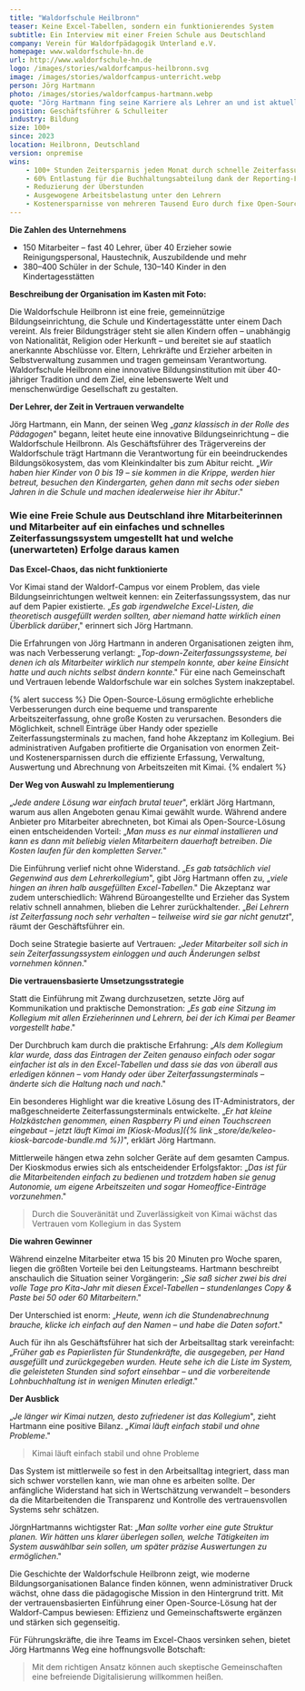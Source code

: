 ```yaml
---
title: "Waldorfschule Heilbronn"
teaser: Keine Excel-Tabellen, sondern ein funktionierendes System
subtitle: Ein Interview mit einer Freien Schule aus Deutschland
company: Verein für Waldorfpädagogik Unterland e.V.
homepage: www.waldorfschule-hn.de
url: http://www.waldorfschule-hn.de
logo: /images/stories/waldorfcampus-heilbronn.svg
image: /images/stories/waldorfcampus-unterricht.webp
person: Jörg Hartmann
photo: /images/stories/waldorfcampus-hartmann.webp
quote: "Jörg Hartmann fing seine Karriere als Lehrer an und ist aktuell Geschäftsführer des Vereins für Waldorfpädagogik."
position: Geschäftsführer & Schulleiter
industry: Bildung
size: 100+
since: 2023
location: Heilbronn, Deutschland
version: onpremise
wins:
    - 100+ Stunden Zeitersparnis jeden Monat durch schnelle Zeiterfassungsfunktion
    - 60% Entlastung für die Buchhaltungsabteilung dank der Reporting-Funktion
    - Reduzierung der Überstunden
    - Ausgewogene Arbeitsbelastung unter den Lehrern
    - Kostenersparnisse von mehreren Tausend Euro durch fixe Open-Source-Lösung
---
```


**Die Zahlen des Unternehmens**

* 150 Mitarbeiter – fast 40 Lehrer, über 40 Erzieher sowie Reinigungspersonal, Haustechnik, Auszubildende und mehr
* 380–400 Schüler in der Schule, 130–140 Kinder in den Kindertagesstätten

**Beschreibung der Organisation im Kasten mit Foto:**

Die Waldorfschule Heilbronn ist eine freie, gemeinnützige Bildungseinrichtung, die Schule und Kindertagesstätte unter einem Dach vereint.
Als freier Bildungsträger steht sie allen Kindern offen – unabhängig von Nationalität, Religion oder Herkunft – und bereitet sie auf staatlich anerkannte Abschlüsse vor. 
Eltern, Lehrkräfte und Erzieher arbeiten in Selbstverwaltung zusammen und tragen gemeinsam Verantwortung.
Waldorfschule Heilbronn eine innovative Bildungsinstitution mit über 40-jähriger Tradition und dem Ziel, eine lebenswerte Welt und menschenwürdige Gesellschaft zu gestalten.

**Der Lehrer, der Zeit in Vertrauen verwandelte**

Jörg Hartmann, ein Mann, der seinen Weg „*ganz klassisch in der Rolle des Pädagogen*" begann, leitet heute eine innovative Bildungseinrichtung – die Waldorfschule Heilbronn. 
Als Geschäftsführer des Trägervereins der Waldorfschule trägt Hartmann die Verantwortung für ein beeindruckendes Bildungsökosystem, das vom Kleinkindalter bis zum Abitur reicht.
„*Wir haben hier Kinder von 0 bis 19 – sie kommen in die Krippe, werden hier betreut, besuchen den Kindergarten, gehen dann mit sechs oder sieben Jahren in die Schule und machen idealerweise hier ihr Abitur*."

<!-- PARTS -->

### Wie eine Freie Schule aus Deutschland ihre Mitarbeiterinnen und Mitarbeiter auf ein einfaches und schnelles Zeiterfassungssystem umgestellt hat und welche (unerwarteten) Erfolge daraus kamen

**Das Excel-Chaos, das nicht funktionierte**

Vor Kimai stand der Waldorf-Campus vor einem Problem, das viele Bildungseinrichtungen weltweit kennen: ein Zeiterfassungssystem, das nur auf dem Papier existierte.
„*Es gab irgendwelche Excel-Listen, die theoretisch ausgefüllt werden sollten, aber niemand hatte wirklich einen Überblick darüber*," erinnert sich Jörg Hartmann.

Die Erfahrungen von Jörg Hartmann in anderen Organisationen zeigten ihm, was nach Verbesserung verlangt: 
„*Top-down-Zeiterfassungssysteme, bei denen ich als Mitarbeiter wirklich nur stempeln konnte, aber keine Einsicht hatte und auch nichts selbst ändern konnte*." 
Für eine nach Gemeinschaft und Vertrauen lebende Waldorfschule war ein solches System inakzeptabel.

{% alert success %}
Die Open-Source-Lösung ermöglichte erhebliche Verbesserungen durch eine bequeme und transparente Arbeitszeiterfassung, ohne große Kosten zu verursachen. 
Besonders die Möglichkeit, schnell Einträge über Handy oder spezielle Zeiterfassungsterminals zu machen, fand hohe Akzeptanz im Kollegium. 
Bei administrativen Aufgaben profitierte die Organisation von enormen Zeit- und Kostenersparnissen durch die effiziente Erfassung, Verwaltung, Auswertung und Abrechnung von Arbeitszeiten mit Kimai.
{% endalert %}

**Der Weg von Auswahl zu Implementierung**

„*Jede andere Lösung war einfach brutal teuer*", erklärt Jörg Hartmann, warum aus allen Angeboten genau Kimai gewählt wurde.
Während andere Anbieter pro Mitarbeiter abrechneten, bot Kimai als Open-Source-Lösung einen entscheidenden Vorteil: 
„*Man muss es nur einmal installieren und kann es dann mit beliebig vielen Mitarbeitern dauerhaft betreiben*. *Die Kosten laufen für den kompletten Server.*"

Die Einführung verlief nicht ohne Widerstand. 
„*Es gab tatsächlich viel Gegenwind aus dem Lehrerkollegium*", gibt Jörg Hartmann offen zu, „*viele hingen an ihren halb ausgefüllten Excel-Tabellen*." 
Die Akzeptanz war zudem unterschiedlich: Während Büroangestellte und Erzieher das System relativ schnell annahmen, blieben die Lehrer zurückhaltender. 
„*Bei Lehrern ist Zeiterfassung noch sehr verhalten – teilweise wird sie gar nicht genutzt*", räumt der Geschäftsführer ein.

Doch seine Strategie basierte auf Vertrauen: „*Jeder Mitarbeiter soll sich in sein Zeiterfassungssystem einloggen und auch Änderungen selbst vornehmen können*."

**Die vertrauensbasierte Umsetzungsstrategie**

Statt die Einführung mit Zwang durchzusetzen, setzte Jörg auf Kommunikation und praktische Demonstration: 
„*Es gab eine Sitzung im Kollegium mit allen Erzieherinnen und Lehrern, bei der ich Kimai per Beamer vorgestellt habe*."

Der Durchbruch kam durch die praktische Erfahrung: 
„*Als dem Kollegium klar wurde, dass das Eintragen der Zeiten genauso einfach oder sogar einfacher ist als in den Excel-Tabellen und dass sie das von überall aus erledigen können – vom Handy oder über Zeiterfassungsterminals – änderte sich die Haltung nach und nach*."

Ein besonderes Highlight war die kreative Lösung des IT-Administrators, der maßgeschneiderte Zeiterfassungsterminals entwickelte. 
„*Er hat kleine Holzkästchen genommen, einen Raspberry Pi und einen Touchscreen eingebaut – jetzt läuft Kimai im [Kiosk-Modus]({% link _store/de/keleo-kiosk-barcode-bundle.md %})*", erklärt Jörg Hartmann.

Mittlerweile hängen etwa zehn solcher Geräte auf dem gesamten Campus. 
Der Kioskmodus erwies sich als entscheidender Erfolgsfaktor: 
„*Das ist für die Mitarbeitenden einfach zu bedienen und trotzdem haben sie genug Autonomie, um eigene Arbeitszeiten und sogar Homeoffice-Einträge vorzunehmen*."

> Durch die Souveränität und Zuverlässigkeit von Kimai wächst das Vertrauen vom Kollegium in das System

**Die wahren Gewinner**

Während einzelne Mitarbeiter etwa 15 bis 20 Minuten pro Woche sparen, liegen die größten Vorteile bei den Leitungsteams. 
Hartmann beschreibt anschaulich die Situation seiner Vorgängerin: 
„*Sie saß sicher zwei bis drei volle Tage pro Kita-Jahr mit diesen Excel-Tabellen – stundenlanges Copy & Paste bei 50 oder 60 Mitarbeitern*."

Der Unterschied ist enorm: 
„*Heute, wenn ich die Stundenabrechnung brauche, klicke ich einfach auf den Namen – und habe die Daten sofort*."

Auch für ihn als Geschäftsführer hat sich der Arbeitsalltag stark vereinfacht: 
„*Früher gab es Papierlisten für Stundenkräfte, die ausgegeben, per Hand ausgefüllt und zurückgegeben wurden. Heute sehe ich die Liste im System, die geleisteten Stunden sind sofort einsehbar – und die vorbereitende Lohnbuchhaltung ist in wenigen Minuten erledigt*."

**Der Ausblick**

„*Je länger wir Kimai nutzen, desto zufriedener ist das Kollegium*", zieht Hartmann eine positive Bilanz. *„Kimai läuft einfach stabil und ohne Probleme*."

> Kimai läuft einfach stabil und ohne Probleme

Das System ist mittlerweile so fest in den Arbeitsalltag integriert, dass man sich schwer vorstellen kann, wie man ohne es arbeiten sollte. 
Der anfängliche Widerstand hat sich in Wertschätzung verwandelt – besonders da die Mitarbeitenden die Transparenz und Kontrolle des vertrauensvollen Systems sehr schätzen.

JörgnHartmanns wichtigster Rat: 
„*Man sollte vorher eine gute Struktur planen. Wir hätten uns klarer überlegen sollen, welche Tätigkeiten im System auswählbar sein sollen, um später präzise Auswertungen zu ermöglichen*."

Die Geschichte der Waldorfschule Heilbronn zeigt, wie moderne Bildungsorganisationen Balance finden können, wenn administrativer Druck wächst, ohne dass die pädagogische Mission in den Hintergrund tritt. 
Mit der vertrauensbasierten Einführung einer Open-Source-Lösung hat der Waldorf-Campus bewiesen: Effizienz und Gemeinschaftswerte ergänzen und stärken sich gegenseitig.

Für Führungskräfte, die ihre Teams im Excel-Chaos versinken sehen, bietet Jörg Hartmanns Weg eine hoffnungsvolle Botschaft: 

> Mit dem richtigen Ansatz können auch skeptische Gemeinschaften eine befreiende Digitalisierung willkommen heißen.
